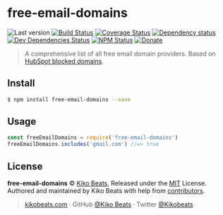 # free-email-domains

![Last version](https://img.shields.io/github/tag/Kikobeats/free-email-domains.svg?style=flat-square)
[![Build Status](https://img.shields.io/travis/Kikobeats/free-email-domains/master.svg?style=flat-square)](https://travis-ci.org/Kikobeats/free-email-domains)
[![Coverage Status](https://img.shields.io/coveralls/Kikobeats/free-email-domains.svg?style=flat-square)](https://coveralls.io/github/Kikobeats/free-email-domains)
[![Dependency status](https://img.shields.io/david/Kikobeats/free-email-domains.svg?style=flat-square)](https://david-dm.org/Kikobeats/free-email-domains)
[![Dev Dependencies Status](https://img.shields.io/david/dev/Kikobeats/free-email-domains.svg?style=flat-square)](https://david-dm.org/Kikobeats/free-email-domains#info=devDependencies)
[![NPM Status](https://img.shields.io/npm/dm/free-email-domains.svg?style=flat-square)](https://www.npmjs.org/package/free-email-domains)
[![Donate](https://img.shields.io/badge/donate-paypal-blue.svg?style=flat-square)](https://paypal.me/Kikobeats)

> A comprehensive list of all free email domain providers. Based on [HubSpot blocked domains](https://knowledge.hubspot.com/articles/kcs_article/forms/what-domains-are-blocked-when-using-the-forms-email-domains-to-block-feature).

## Install

```bash
$ npm install free-email-domains --save
```

## Usage

```js
const freeEmailDomains = require('free-email-domains')
freeEmailDomains.includes('gmail.com') //=> true
```

## License

**free-email-domains** © [Kiko Beats](https://kikobeats.com), Released under the [MIT](https://github.com/Kikobeats/free-email-domains/blob/master/LICENSE.md) License.<br>
Authored and maintained by Kiko Beats with help from [contributors](https://github.com/Kikobeats/free-email-domains/contributors).

> [kikobeats.com](https://kikobeats.com) · GitHub [@Kiko Beats](https://github.com/Kikobeats) · Twitter [@Kikobeats](https://twitter.com/Kikobeats)
